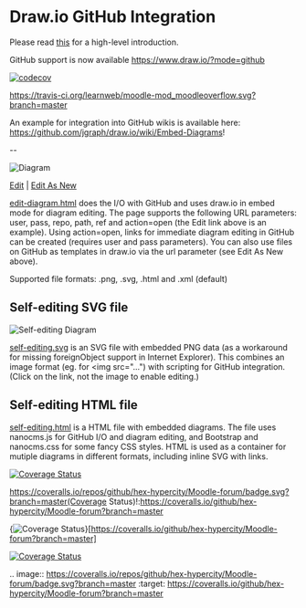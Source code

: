 # Draw.io GitHub Integration

Please read <a href="https://github.com/jgraph/drawio-html5" target="_blank">this</a> for a high-level introduction.

GitHub support is now available https://www.draw.io/?mode=github



[![codecov](https://codecov.io/gh/hex-hypercity/Moodle-forum/branch/master/graph/badge.svg)](https://codecov.io/gh/hex-hypercity/Moodle-forum)


https://travis-ci.org/learnweb/moodle-mod_moodleoverflow.svg?branch=master


An example for integration into GitHub wikis is available here: https://github.com/jgraph/draw.io/wiki/Embed-Diagrams!

--

![Diagram](http://jgraph.github.io/drawio-github/diagram.png)

<a href="http://jgraph.github.io/drawio-github/edit-diagram.html?repo=drawio-github&path=diagram.png" target="_blank">Edit</a> | <a href="https://www.draw.io/#Uhttps%3A%2F%2Fjgraph.github.io%2Fdrawio-github%2Fdiagram.png" target="_blank">Edit As New</a>

<a href="http://jgraph.github.io/drawio-github/edit-diagram.html" target="_blank">edit-diagram.html</a> does the I/O with GitHub and uses draw.io in embed mode for diagram editing. The page supports the following URL parameters: user, pass, repo, path, ref and action=open (the Edit link above is an example). Using action=open, links for immediate diagram editing in GitHub can be created (requires user and pass parameters). You can also use files on GitHub as templates in draw.io via the url parameter (see Edit As New above).

Supported file formats: .png, .svg, .html and .xml (default)

## Self-editing SVG file

![Self-editing Diagram](http://jgraph.github.io/drawio-github/self-editing.svg)

<a href="http://jgraph.github.io/drawio-github/self-editing.svg" target="_blank">self-editing.svg</a> is an SVG file with embedded PNG data (as a workaround for missing foreignObject support in Internet Explorer). This combines an image format (eg. for <img src="...") with scripting for GitHub integration. (Click on the link, not the image to enable editing.)

## Self-editing HTML file

<a href="http://jgraph.github.io/drawio-github/self-editing.html" target="_blank">self-editing.html</a> is a HTML file with embedded diagrams. The file uses nanocms.js for GitHub I/O and diagram editing, and Bootstrap and nanocms.css for some fancy CSS styles. HTML is used as a container for mutiple diagrams in different formats, including inline SVG with links.

[![Coverage Status](https://coveralls.io/repos/github/hex-hypercity/Moodle-forum/badge.svg?branch=master)](https://coveralls.io/github/hex-hypercity/Moodle-forum?branch=master)

https://coveralls.io/repos/github/hex-hypercity/Moodle-forum/badge.svg?branch=master(Coverage Status)!:https://coveralls.io/github/hex-hypercity/Moodle-forum?branch=master

{<img src="https://coveralls.io/repos/github/hex-hypercity/Moodle-forum/badge.svg?branch=master" alt="Coverage Status" />}[https://coveralls.io/github/hex-hypercity/Moodle-forum?branch=master]

<a href='https://coveralls.io/github/hex-hypercity/Moodle-forum?branch=master'><img src='https://coveralls.io/repos/github/hex-hypercity/Moodle-forum/badge.svg?branch=master' alt='Coverage Status' /></a>

.. image:: https://coveralls.io/repos/github/hex-hypercity/Moodle-forum/badge.svg?branch=master
:target: https://coveralls.io/github/hex-hypercity/Moodle-forum?branch=master
